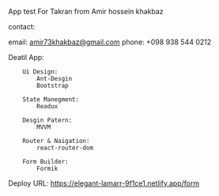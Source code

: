 App test For Takran from Amir hossein khakbaz

contact:

email: amir73khakbaz@gmail.com
phone: +098 938 544 0212 


Deatil App:

        Ui Design:
            Ant-Desgin
            Bootstrap
        
        State Manegment:
            Readux

        Desgin Patern:
            MVVM

        Router & Naigation:
            react-router-dom

        Form Builder:
            Formik



Deploy URL: https://elegant-lamarr-9f1ce1.netlify.app/form

